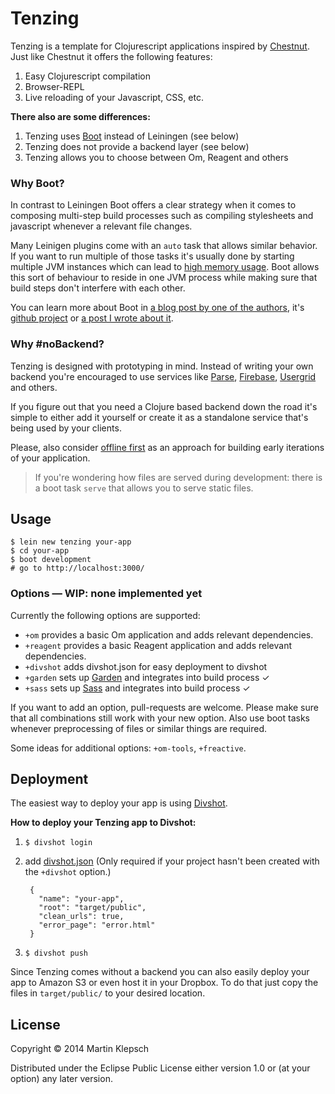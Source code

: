 # Tenzing

Tenzing is a template for Clojurescript applications inspired by
[Chestnut][chestnut]. Just like Chestnut it offers the following
features:

1. Easy Clojurescript compilation
1. Browser-REPL
1. Live reloading of your Javascript, CSS, etc.

**There also are some differences:**

1. Tenzing uses [Boot][boot] instead of Leiningen (see below)
1. Tenzing does not provide a backend layer (see below)
1. Tenzing allows you to choose between Om, Reagent and others

### Why Boot?

In contrast to Leiningen Boot offers a clear strategy when it comes to
composing multi-step build processes such as compiling stylesheets and
javascript whenever a relevant file changes.

Many Leinigen plugins come with an `auto` task that allows similar
behavior. If you want to run multiple of those tasks it's usually done
by starting multiple JVM instances which can lead to
[high memory usage](chestnut-mem). Boot allows this sort of behaviour
to reside in one JVM process while making sure that build steps don't
interfere with each other.

You can learn more about Boot in
[a blog post by one of the authors][clojurescript-rebooted], it's
[github project][boot] or [a post I wrote about it][boot-relevant].

### Why #noBackend?

Tenzing is designed with prototyping in mind. Instead of writing your
own backend you're encouraged to use services like [Parse][parse],
[Firebase][firebase], [Usergrid][usergrid] and others.

If you figure out that you need a Clojure based backend down the road
it's simple to either add it yourself or create it as a standalone
service that's being used by your clients.

Please, also consider [offline first][offline-first] as an approach
for building early iterations of your application.

> If you're wondering how files are served during development:
> there is a boot task `serve` that allows you to serve static files.

## Usage

    $ lein new tenzing your-app
    $ cd your-app
    $ boot development
    # go to http://localhost:3000/

### Options — WIP: none implemented yet

Currently the following options are supported:

- `+om` provides a basic Om application and adds relevant dependencies.
- `+reagent` provides a basic Reagent application and adds relevant dependencies.
- `+divshot` adds divshot.json for easy deployment to divshot
- `+garden` sets up [Garden][garden] and integrates into build process ✓
- `+sass` sets up [Sass][sass] and integrates into build process ✓

If you want to add an option, pull-requests are welcome. Please make sure
that all combinations still work with your new option. Also use boot tasks
whenever preprocessing of files or similar things are required.

Some ideas for additional options: `+om-tools`, `+freactive`.

## Deployment

The easiest way to deploy your app is using [Divshot][divshot].

**How to deploy your Tenzing app to Divshot:**

1. `$ divshot login`
1. add [divshot.json][divshot-json] (Only required if your project hasn't been created with the `+divshot` option.)

        {
          "name": "your-app",
          "root": "target/public",
          "clean_urls": true,
          "error_page": "error.html"
        }

1. `$ divshot push`

Since Tenzing comes without a backend you can also easily deploy
your app to Amazon S3 or even host it in your Dropbox. To do that
just copy the files in `target/public/` to your desired location.

## License

Copyright © 2014 Martin Klepsch

Distributed under the Eclipse Public License either version 1.0 or (at
your option) any later version.


[chestnut]: https://github.com/plexus/chestnut
[boot]: https://github.com/boot-clj/boot
[chestnut-mem]: https://github.com/plexus/chestnut/issues/49
[clojurescript-rebooted]: http://adzerk.com/blog/2014/11/clojurescript-builds-rebooted/
[boot-relevant]: http://www.martinklepsch.org/posts/why-boot-is-relevant-for-the-clojure-ecosystem.html
[offline-first]: http://alistapart.com/article/offline-first
[parse]: https://parse.com
[firebase]: https://www.firebase.com
[usergrid]: http://usergrid.incubator.apache.org
[garden]: https://github.com/noprompt/garden
[sass]: http://sass-lang.com
[firebase-hosting]: https://www.firebase.com/docs/hosting/
[divshot]: https://divshot.com
[divshot-json]: https://github.com/martinklepsch/tenzing/blob/master/resources/leiningen/new/tenzing/divshot.json

